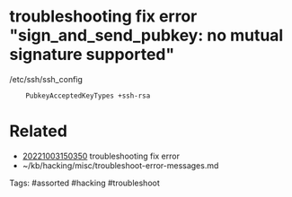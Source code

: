 # troubleshooting fix error "sign_and_send_pubkey: no mutual signature supported"
/etc/ssh/ssh_config
```
    PubkeyAcceptedKeyTypes +ssh-rsa
```

# Related
- [20221003150350](/zet/20221003150350/README.md) troubleshooting fix error
- ~/kb/hacking/misc/troubleshoot-error-messages.md

Tags:
    #assorted #hacking #troubleshoot

